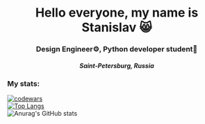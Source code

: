 <h1 align="center">Hello everyone, my name is Stanislav  &#x1f638 
<h3 align="center">Design Engineer⚙, Python developer student🐍</h3>
<h5 align="center">Saint-Petersburg, Russia</h5>


<h3 align="left">My stats:</h3>

[![codewars](https://www.codewars.com/users/Amisa/badges/small)](https://www.codewars.com/users/Amisa) <br>
[![Top Langs](https://github-readme-stats.vercel.app/api/top-langs/?username=stashunter92&layout=compact)](https://github.com/stashunter92/github-readme-stats) <br>
![Anurag's GitHub stats](https://github-readme-stats.vercel.app/api?username=stashunter92&show_icons=true&theme=material-palenight) <br>
